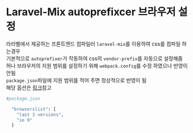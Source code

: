 # Laravel-Mix autoprefixcer 브라우저 설정

라라벨에서 제공하는 프론트엔드 컴파일러 `laravel-mix`를 이용하여 css를 컴파일 하는경우  
기본적으로 `autoprefixer`가 작동하여 css의 `vendor-prefix`를 자동으로 설정해줌   
허나 브라우저의 지원 범위를 설정하기 위해 `webpack.config`를 수정 하였으나 반영이 안됨  
`package.json`파일에 지원 범위를 적어 주면 정상적으로 반영이 됨  
해당 옵션은 [링크](https://github.com/ai/browserslist#queries)참고

```bash 
#package.json

  "browserslist": [
    "last 3 versions",
    "ie 9"
  ]
  
```


